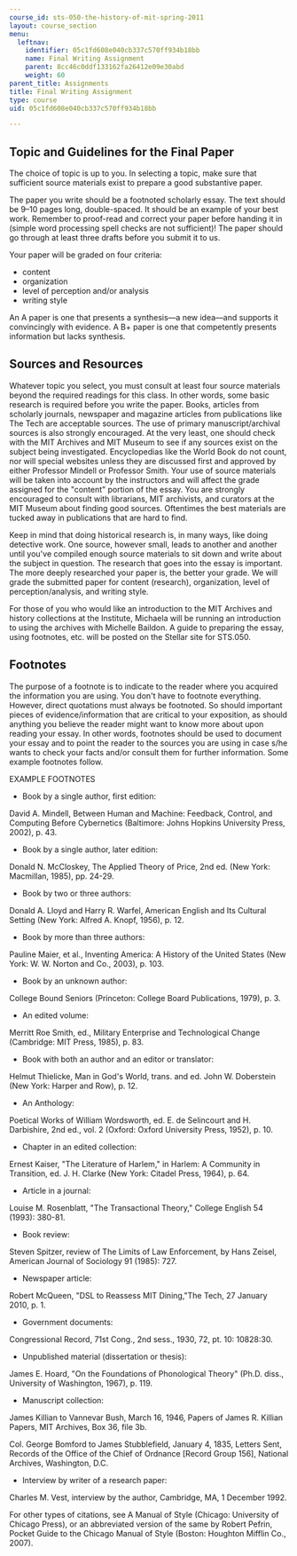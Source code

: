 ```yaml
---
course_id: sts-050-the-history-of-mit-spring-2011
layout: course_section
menu:
  leftnav:
    identifier: 05c1fd608e040cb337c570ff934b18bb
    name: Final Writing Assignment
    parent: 8cc46c0ddf133162fa26412e09e30abd
    weight: 60
parent_title: Assignments
title: Final Writing Assignment
type: course
uid: 05c1fd608e040cb337c570ff934b18bb

---
```


Topic and Guidelines for the Final Paper
----------------------------------------

The choice of topic is up to you. In selecting a topic, make sure that sufficient source materials exist to prepare a good substantive paper.

The paper you write should be a footnoted scholarly essay. The text should be 9–10 pages long, double-spaced. It should be an example of your best work. Remember to proof-read and correct your paper before handing it in (simple word processing spell checks are not sufficient)! The paper should go through at least three drafts before you submit it to us.

Your paper will be graded on four criteria:

*   content
*   organization
*   level of perception and/or analysis
*   writing style

An A paper is one that presents a synthesis—a new idea—and supports it convincingly with evidence. A B+ paper is one that competently presents information but lacks synthesis.

Sources and Resources
---------------------

Whatever topic you select, you must consult at least four source materials beyond the required readings for this class. In other words, some basic research is required before you write the paper. Books, articles from scholarly journals, newspaper and magazine articles from publications like The Tech are acceptable sources. The use of primary manuscript/archival sources is also strongly encouraged. At the very least, one should check with the MIT Archives and MIT Museum to see if any sources exist on the subject being investigated. Encyclopedias like the World Book do not count, nor will special websites unless they are discussed first and approved by either Professor Mindell or Professor Smith. Your use of source materials will be taken into account by the instructors and will affect the grade assigned for the "content" portion of the essay. You are strongly encouraged to consult with librarians, MIT archivists, and curators at the MIT Museum about finding good sources. Oftentimes the best materials are tucked away in publications that are hard to find.

Keep in mind that doing historical research is, in many ways, like doing detective work. One source, however small, leads to another and another until you've compiled enough source materials to sit down and write about the subject in question. The research that goes into the essay is important. The more deeply researched your paper is, the better your grade. We will grade the submitted paper for content (research), organization, level of perception/analysis, and writing style.

For those of you who would like an introduction to the MIT Archives and history collections at the Institute, Michaela will be running an introduction to using the archives with Michelle Baildon. A guide to preparing the essay, using footnotes, etc. will be posted on the Stellar site for STS.050.

Footnotes
---------

The purpose of a footnote is to indicate to the reader where you acquired the information you are using. You don't have to footnote everything. However, direct quotations must always be footnoted. So should important pieces of evidence/information that are critical to your exposition, as should anything you believe the reader might want to know more about upon reading your essay. In other words, footnotes should be used to document your essay and to point the reader to the sources you are using in case s/he wants to check your facts and/or consult them for further information. Some example footnotes follow.

EXAMPLE FOOTNOTES

*   Book by a single author, first edition:

David A. Mindell, Between Human and Machine: Feedback, Control, and Computing Before Cybernetics (Baltimore: Johns Hopkins University Press, 2002), p. 43.

*   Book by a single author, later edition:

Donald N. McCloskey, The Applied Theory of Price, 2nd ed. (New York: Macmillan, 1985), pp. 24-29.

*   Book by two or three authors:

Donald A. Lloyd and Harry R. Warfel, American English and Its Cultural Setting (New York: Alfred A. Knopf, 1956), p. 12.

*   Book by more than three authors:

Pauline Maier, et al., Inventing America: A History of the United States (New York: W. W. Norton and Co., 2003), p. 103.

*   Book by an unknown author:

College Bound Seniors (Princeton: College Board Publications, 1979), p. 3.

*   An edited volume:

Merritt Roe Smith, ed., Military Enterprise and Technological Change (Cambridge: MIT Press, 1985), p. 83.

*   Book with both an author and an editor or translator:

Helmut Thielicke, Man in God's World, trans. and ed. John W. Doberstein (New York: Harper and Row), p. 12.

*   An Anthology:

Poetical Works of William Wordsworth, ed. E. de Selincourt and H. Darbishire, 2nd ed., vol. 2 (Oxford: Oxford University Press, 1952), p. 10.

*   Chapter in an edited collection:

Ernest Kaiser, "The Literature of Harlem," in Harlem: A Community in Transition, ed. J. H. Clarke (New York: Citadel Press, 1964), p. 64.

*   Article in a journal:

Louise M. Rosenblatt, "The Transactional Theory," College English 54 (1993): 380-81.

*   Book review:

Steven Spitzer, review of The Limits of Law Enforcement, by Hans Zeisel, American Journal of Sociology 91 (1985): 727.

*   Newspaper article:

Robert McQueen, "DSL to Reassess MIT Dining,"The Tech, 27 January 2010, p. 1.

*   Government documents:

Congressional Record, 71st Cong., 2nd sess., 1930, 72, pt. 10: 10828:30.

*   Unpublished material (dissertation or thesis):

James E. Hoard, "On the Foundations of Phonological Theory" (Ph.D. diss., University of Washington, 1967), p. 119.

*   Manuscript collection:

James Killian to Vannevar Bush, March 16, 1946, Papers of James R. Killian Papers, MIT Archives, Box 36, file 3b.

Col. George Bomford to James Stubblefield, January 4, 1835, Letters Sent, Records of the Office of the Chief of Ordnance \[Record Group 156\], National Archives, Washington, D.C.

*   Interview by writer of a research paper:

Charles M. Vest, interview by the author, Cambridge, MA, 1 December 1992.

For other types of citations, see A Manual of Style (Chicago: University of Chicago Press), or an abbreviated version of the same by Robert Pefrin, Pocket Guide to the Chicago Manual of Style (Boston: Houghton Mifflin Co., 2007).